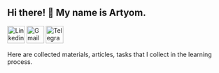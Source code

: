 ## Hi there! 👋 My name is Artyom. ##  

[<img src='https://cdn-icons-png.flaticon.com/512/145/145807.png' alt='Linkedin' height='40'>](https://www.linkedin.com/in/ayaskuld/)
[<img src='https://icon-library.com/images/gmail-icon/gmail-icon-5.jpg' alt='Gmail' height='40'>](mailto:qayaskuld@gmail.com)
[<img src='https://icon-library.com/images/telegram-icon-png/telegram-icon-png-19.jpg' alt='Telegram' height='40'>](https://t.me/Ayaskuld)

Here are collected materials, articles, tasks that I collect in the learning process.


<!--
Here is my progress:  
[<img src='https://icon-library.com/images/terminal-icon/terminal-icon-6.jpg' alt='JS repo' height='40'>](https://github.com/AYaskuld/GitBash)
<img src='https://icon-library.com/images/javascript-icon/javascript-icon-17.jpg' alt='JS repo' height='40'>](https://github.com/AYaskuld/JavaScript)
[<img src='https://user-images.githubusercontent.com/7853266/44114706-9c72dd08-9fd1-11e8-8d9d-6d9d651c75ad.png' alt='Postman' height='40'>](https://github.com/AYaskuld/Postman)
[<img src='https://encrypted-tbn0.gstatic.com/images?q=tbn:ANd9GcQkXDr4cADThHt3ZVkxHS4kNWBIqBPILtc2_OzIeEotQg&s' alt='Postman' height='40'>](https://github.com/AYaskuld/Charles)
[<img src='https://icon-library.com/images/debug-icon/debug-icon-11.jpg' alt='Postman' height='40'>](https://github.com/AYaskuld/Testing-theory)

**AYaskuld/Ayaskuld** is a ✨ _special_ ✨ repository because its `README.md` (this file) appears on your GitHub profile.

Here are some ideas to get you started:

- 🔭 I’m currently working on ...
- 🌱 I’m currently learning ...
- 👯 I’m looking to collaborate on ...
- 🤔 I’m looking for help with ...
- 💬 Ask me about ...
- 📫 How to reach me: ...
- 😄 Pronouns: ...
- ⚡ Fun fact: ...



<div id="badges">
<a href="https://www.linkedin.com/in/ayaskuld/">
    <img src="https://img.shields.io/badge/LinkedIn-blue?style=for-the-badge&logo=linkedin&logoColor=white" alt="LinkedIn Badge"/>
  </a>
  <a href="mailto:qayaskuld@gmail.com">
    <img src="https://img.shields.io/badge/gmail-red?style=for-the-badge&logo=gmail&logoColor=white" alt="Gmail Badge"/>
  </a>
  <a href="https://t.me/Ayaskuld">
    <img src="https://img.shields.io/badge/telegram-blue?style=for-the-badge&logo=telegram&logoColor=white" alt="Telegram Badge"/>
  </a>
</div>  
<br/>
-->
